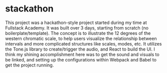 # stackathon

This project was a hackathon-style project started during my time at Fullstack Academy.  It was built over 3 days, starting from scratch (no boilerplate/template).
The concept is to illustrate the 12 degrees of the western chromatic scale, to help users visualize the relationship between intervals and more complicated structures like scales, modes, etc.
It utilizes the Tone.js library to create/trigger the audio, and React to build the UI.
I think my shining accomplishment here was to get the sound and visuals to be linked, and setting up the configurations within Webpack and Babel to get the project running.
